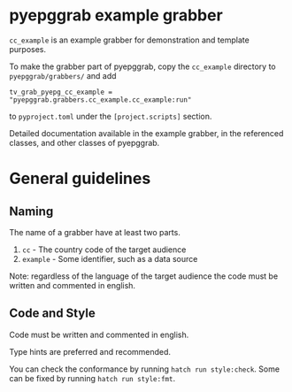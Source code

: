 # pyepggrab example grabber

`cc_example` is an example grabber for demonstration and template purposes.

To make the grabber part of pyepggrab, copy the `cc_example` directory to
`pyepggrab/grabbers/` and add

```
tv_grab_pyepg_cc_example = "pyepggrab.grabbers.cc_example.cc_example:run"
```

to `pyproject.toml` under the `[project.scripts]` section.

Detailed documentation available in the example grabber, in the referenced
classes, and other classes of pyepggrab.

# General guidelines

## Naming

The name of a grabber have at least two parts.

1. `cc` - The country code of the target audience
2. `example` - Some identifier, such as a data source

Note: regardless of the language of the target audience the code must be
written and commented in english.

## Code and Style

Code must be written and commented in english.

Type hints are preferred and recommended.

You can check the conformance by running `hatch run style:check`.
Some can be fixed by running `hatch run style:fmt`.

